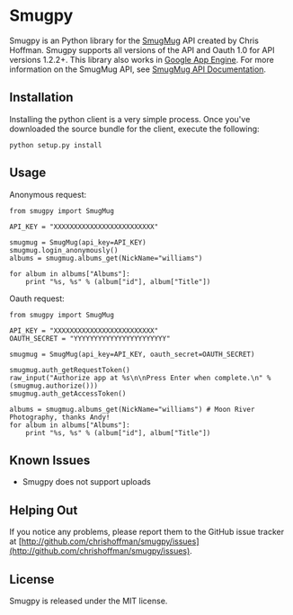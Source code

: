 Smugpy
======

Smugpy is an Python library for the [SmugMug](https://secure.smugmug.com/signup.mg?Coupon=2TqKwSOXw5HeU) API created by Chris Hoffman.  Smugpy supports all versions of the API and Oauth 1.0 for API versions 1.2.2+.  This library also works in [Google App Engine](http://code.google.com/appengine/).  For more information on the SmugMug API, see [SmugMug API Documentation](http://wiki.smugmug.net/display/API/).

Installation
------------
Installing the python client is a very simple process. Once you've downloaded the source bundle for the client, execute the following:

    python setup.py install

Usage
-----
Anonymous request:

    from smugpy import SmugMug

    API_KEY = "XXXXXXXXXXXXXXXXXXXXXXXXX"

    smugmug = SmugMug(api_key=API_KEY)
    smugmug.login_anonymously()
    albums = smugmug.albums_get(NickName="williams")

    for album in albums["Albums"]:
        print "%s, %s" % (album["id"], album["Title"])

Oauth request:

    from smugpy import SmugMug

    API_KEY = "XXXXXXXXXXXXXXXXXXXXXXXXX"
    OAUTH_SECRET = "YYYYYYYYYYYYYYYYYYYYYYY"

    smugmug = SmugMug(api_key=API_KEY, oauth_secret=OAUTH_SECRET)

    smugmug.auth_getRequestToken()
    raw_input("Authorize app at %s\n\nPress Enter when complete.\n" % (smugmug.authorize()))   
    smugmug.auth_getAccessToken()

    albums = smugmug.albums_get(NickName="williams") # Moon River Photography, thanks Andy!
    for album in albums["Albums"]:
        print "%s, %s" % (album["id"], album["Title"])


Known Issues
------------
* Smugpy does not support uploads

Helping Out
-----------
If you notice any problems, please report them to the GitHub issue tracker at [http://github.com/chrishoffman/smugpy/issues](http://github.com/chrishoffman/smugpy/issues). 

License
-------
Smugpy is released under the MIT license.
